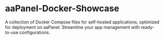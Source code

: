 # aaPanel-Docker-Showcase
A collection of Docker Compose files for self-hosted applications, optimized for deployment on aaPanel. Streamline your app management with ready-to-use configurations.
